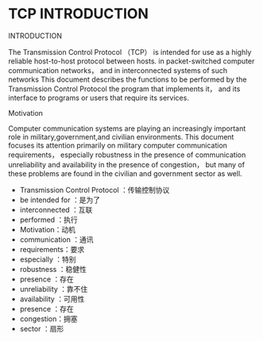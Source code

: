 # TCP INTRODUCTION

INTRODUCTION

The Transmission Control Protocol （TCP） is intended for use as a highly reliable host-to-host protocol between hosts. in packet-switched computer communication networks， and in interconnected systems of such networks This document describes the functions to be performed by the Transmission Control Protocol the program that implements it， and its interface to programs or users that require its services.

Motivation

Computer communication systems are playing an increasingly important role in military,government,and civilian environments. This document focuses its attention primarily on military computer communication requirements， especially robustness in the presence of communication unreliability and availability in the presence of congestion， but many of these problems are found in the civilian and government sector as well. 

- Transmission Control Protocol ：传输控制协议
- be intended for ：是为了
- interconnected ：互联
- performed ：执行
- Motivation：动机
- communication ：通讯
- requirements：要求
- especially ：特别
- robustness ：稳健性
- presence ：存在
- unreliability ：靠不住
- availability ：可用性
- presence ：存在
- congestion：拥塞
- sector ：扇形